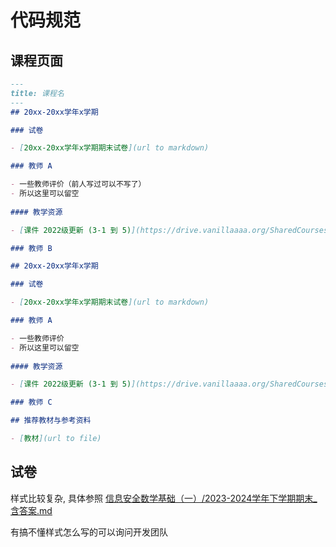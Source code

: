 # 代码规范

## 课程页面

``` markdown
---
title: 课程名
---
## 20xx-20xx学年x学期

### 试卷

- [20xx-20xx学年x学期期末试卷](url to markdown)

### 教师 A

- 一些教师评价（前人写过可以不写了）
- 所以这里可以留空
  
#### 教学资源

- [课件 2022级更新 (3-1 到 5)](https://drive.vanillaaaa.org/SharedCourses/%E8%BD%AF%E4%BB%B6%E5%B7%A5%E7%A8%8B%E5%AD%A6%E9%99%A2/%E4%BF%A1%E6%81%AF%E5%AE%89%E5%85%A8%E6%95%B0%E5%AD%A6%E5%9F%BA%E7%A1%80/2022%E7%BA%A7)

### 教师 B

## 20xx-20xx学年x学期

### 试卷

- [20xx-20xx学年x学期期末试卷](url to markdown)

### 教师 A

- 一些教师评价
- 所以这里可以留空
  
#### 教学资源

- [课件 2022级更新 (3-1 到 5)](https://drive.vanillaaaa.org/SharedCourses/%E8%BD%AF%E4%BB%B6%E5%B7%A5%E7%A8%8B%E5%AD%A6%E9%99%A2/%E4%BF%A1%E6%81%AF%E5%AE%89%E5%85%A8%E6%95%B0%E5%AD%A6%E5%9F%BA%E7%A1%80/2022%E7%BA%A7)

### 教师 C

## 推荐教材与参考资料

- [教材](url to file)

```

## 试卷

样式比较复杂, 具体参照 [信息安全数学基础（一）/2023-2024学年下学期期末_含答案.md](https://raw.githubusercontent.com/BetterECNU/SharedCourses/refs/heads/main/docs/courses/软件工程学院/信息安全数学基础（一）/2023-2024学年下学期期末_含答案.md)

有搞不懂样式怎么写的可以询问开发团队
